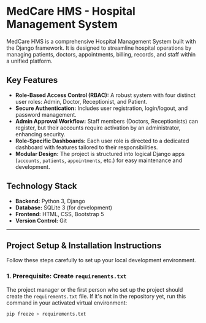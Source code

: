 # MedCare HMS - Hospital Management System

MedCare HMS is a comprehensive Hospital Management System built with the Django framework. It is designed to streamline hospital operations by managing patients, doctors, appointments, billing, records, and staff within a unified platform.

## Key Features

-   **Role-Based Access Control (RBAC):** A robust system with four distinct user roles: Admin, Doctor, Receptionist, and Patient.
-   **Secure Authentication:** Includes user registration, login/logout, and password management.
-   **Admin Approval Workflow:** Staff members (Doctors, Receptionists) can register, but their accounts require activation by an administrator, enhancing security.
-   **Role-Specific Dashboards:** Each user role is directed to a dedicated dashboard with features tailored to their responsibilities.
-   **Modular Design:** The project is structured into logical Django apps (`accounts`, `patients`, `appointments`, etc.) for easy maintenance and development.

## Technology Stack

-   **Backend:** Python 3, Django
-   **Database:** SQLite 3 (for development)
-   **Frontend:** HTML, CSS, Bootstrap 5
-   **Version Control:** Git

---

## Project Setup & Installation Instructions

Follow these steps carefully to set up your local development environment.

### 1. Prerequisite: Create `requirements.txt`

The project manager or the first person who set up the project should create the `requirements.txt` file. If it's not in the repository yet, run this command in your activated virtual environment:

```bash
pip freeze > requirements.txt